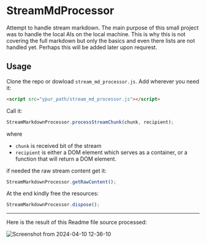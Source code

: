 # StreamMdProcessor
Attempt to handle stream markdown. The main purpose of this small project was to handle the local AIs on the local machine. This is why this is not covering the full markdown but only the basics and even there lists are not handled yet. Perhaps this will be added later upon requrest.

## Usage

Clone the repo or dowload `stream_md_processor.js`.
Add wherever you need it:
```HTML
<script src="ypur_path/stream_md_processor.js"></script>
```

Call it:
```javascript
StreamMarkdownProcessor.processStreamChunk(chunk, recipient);
```
where 
- `chunk` is received bit of the stream
- `recipient` is either a DOM element which serves as a container, or a function that will return a DOM element.

if needed the raw stream content get it:
```javascript
StreamMarkdownProcessor.getRawContent();
```

At the end kindly free the resources:
```javascript
StreamMarkdownProcessor.dispose();
```

-----
Here is the result of this Readme file source processed:

![Screenshot from 2024-04-10 12-36-10](https://github.com/ivostoykov/StreamMdProcessor/assets/889184/b3080595-62f1-4caf-a7a0-b0806904ad91)

